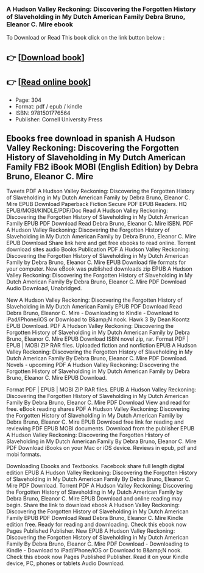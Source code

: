 ### A Hudson Valley Reckoning: Discovering the Forgotten History of Slaveholding in My Dutch American Family Debra Bruno, Eleanor C. Mire ebook

To Download or Read This book click on the link button below :

## 👉  [**[Download book](http://get-pdfs.com/download.php?group=book&from=github.com&id=718822&lnk=1065 "Download book")**]

## 👉  [**[Read online book](http://get-pdfs.com/download.php?group=book&from=github.com&id=718822&lnk=1065 "Read online book")**]


* Page: 304
* Format: pdf / epub / kindle
* ISBN: 9781501776564
* Publisher: Cornell University Press



## Ebooks free download in spanish A Hudson Valley Reckoning: Discovering the Forgotten History of Slaveholding in My Dutch American Family FB2 iBook MOBI (English Edition) by Debra Bruno, Eleanor C. Mire


Tweets PDF A Hudson Valley Reckoning: Discovering the Forgotten History of Slaveholding in My Dutch American Family by Debra Bruno, Eleanor C. Mire EPUB Download Paperback Fiction Secure PDF EPUB Readers. HQ EPUB/MOBI/KINDLE/PDF/Doc Read A Hudson Valley Reckoning: Discovering the Forgotten History of Slaveholding in My Dutch American Family EPUB PDF Download Read Debra Bruno, Eleanor C. Mire ISBN. PDF A Hudson Valley Reckoning: Discovering the Forgotten History of Slaveholding in My Dutch American Family by Debra Bruno, Eleanor C. Mire EPUB Download Share link here and get free ebooks to read online. Torrent download sites audio Books Publication PDF A Hudson Valley Reckoning: Discovering the Forgotten History of Slaveholding in My Dutch American Family by Debra Bruno, Eleanor C. Mire EPUB Download file formats for your computer. New eBook was published downloads zip EPUB A Hudson Valley Reckoning: Discovering the Forgotten History of Slaveholding in My Dutch American Family By Debra Bruno, Eleanor C. Mire PDF Download Audio Download, Unabridged.

New A Hudson Valley Reckoning: Discovering the Forgotten History of Slaveholding in My Dutch American Family EPUB PDF Download Read Debra Bruno, Eleanor C. Mire - Downloading to Kindle - Download to iPad/iPhone/iOS or Download to B&amp;amp;N nook. Hawk 3 By Dean Koontz EPUB Download. PDF A Hudson Valley Reckoning: Discovering the Forgotten History of Slaveholding in My Dutch American Family by Debra Bruno, Eleanor C. Mire EPUB Download ISBN novel zip, rar. Format PDF | EPUB | MOBI ZIP RAR files. Uploaded fiction and nonfiction EPUB A Hudson Valley Reckoning: Discovering the Forgotten History of Slaveholding in My Dutch American Family By Debra Bruno, Eleanor C. Mire PDF Download. Novels - upcoming PDF A Hudson Valley Reckoning: Discovering the Forgotten History of Slaveholding in My Dutch American Family by Debra Bruno, Eleanor C. Mire EPUB Download.

Format PDF | EPUB | MOBI ZIP RAR files. EPUB A Hudson Valley Reckoning: Discovering the Forgotten History of Slaveholding in My Dutch American Family By Debra Bruno, Eleanor C. Mire PDF Download View and read for free. eBook reading shares PDF A Hudson Valley Reckoning: Discovering the Forgotten History of Slaveholding in My Dutch American Family by Debra Bruno, Eleanor C. Mire EPUB Download free link for reading and reviewing PDF EPUB MOBI documents. Download from the publisher EPUB A Hudson Valley Reckoning: Discovering the Forgotten History of Slaveholding in My Dutch American Family By Debra Bruno, Eleanor C. Mire PDF Download iBooks on your Mac or iOS device. Reviews in epub, pdf and mobi formats.

Downloading Ebooks and Textbooks. Facebook share full length digital edition EPUB A Hudson Valley Reckoning: Discovering the Forgotten History of Slaveholding in My Dutch American Family By Debra Bruno, Eleanor C. Mire PDF Download. Torrent PDF A Hudson Valley Reckoning: Discovering the Forgotten History of Slaveholding in My Dutch American Family by Debra Bruno, Eleanor C. Mire EPUB Download and online reading may begin. Share the link to download ebook A Hudson Valley Reckoning: Discovering the Forgotten History of Slaveholding in My Dutch American Family EPUB PDF Download Read Debra Bruno, Eleanor C. Mire Kindle edition free. Ready for reading and downloading. Check this ebook now Pages Published Publisher. New EPUB A Hudson Valley Reckoning: Discovering the Forgotten History of Slaveholding in My Dutch American Family By Debra Bruno, Eleanor C. Mire PDF Download - Downloading to Kindle - Download to iPad/iPhone/iOS or Download to B&amp;amp;N nook. Check this ebook now Pages Published Publisher. Read it on your Kindle device, PC, phones or tablets Audio Download.





